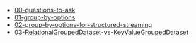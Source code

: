 
* [00-questions-to-ask](./00-questions-to-ask)
* [01-group-by-options](./01-group-by-options)
* [02-group-by-options-for-structured-streaming](./02-group-by-options-for-structured-streaming)
* [03-RelationalGroupedDataset-vs-KeyValueGroupedDataset](./03-RelationalGroupedDataset-vs-KeyValueGroupedDataset)
